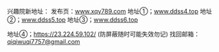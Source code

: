 
兴趣院新地址：
发布页：www.xqy789.com
地址①；www.ddss4.top
地址②；www.ddss5.top
地址③；www.ddss6.top

地址④；https://23.224.59.102/ (防屏蔽随时可能失效勿记)
找回邮箱：qiqiwuqi7757@gmail.com

